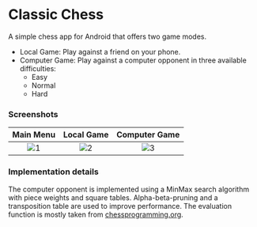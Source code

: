 # Classic Chess
A simple chess app for Android that offers two game modes.
- Local Game: Play against a friend on your phone.
- Computer Game: Play against a computer opponent in three available difficulties:
  - Easy
  - Normal
  - Hard

### Screenshots
Main Menu            |  Local Game | Computer Game
:-------------------------:|:-------------------------:|:-------------------------:
![1](https://github.com/sebmueller91/ClassicChess/assets/19948723/319a8bb8-8ec0-4118-8633-63574cade82e)| ![2](https://github.com/sebmueller91/ClassicChess/assets/19948723/9cb593fb-94ea-4ee1-97be-4d079c2fa71a)| ![3](https://github.com/sebmueller91/ClassicChess/assets/19948723/6a10933c-d62f-47db-ac73-9fa349b9b0f6)

### Implementation details
The computer opponent is implemented using a MinMax search algorithm with piece weights and square tables. Alpha-beta-pruning and a transposition table are used to improve performance.
The evaluation function is mostly taken from [chessprogramming.org](https://www.chessprogramming.org/Simplified_Evaluation_Function).
